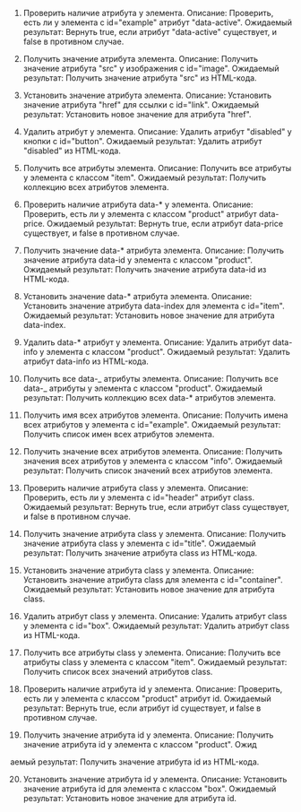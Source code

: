 1. Проверить наличие атрибута у элемента.
   Описание: Проверить, есть ли у элемента с id="example" атрибут "data-active".
   Ожидаемый результат: Вернуть true, если атрибут "data-active" существует, и false в противном случае.

2. Получить значение атрибута элемента.
   Описание: Получить значение атрибута "src" у изображения с id="image".
   Ожидаемый результат: Получить значение атрибута "src" из HTML-кода.

3. Установить значение атрибута элемента.
   Описание: Установить значение атрибута "href" для ссылки с id="link".
   Ожидаемый результат: Установить новое значение для атрибута "href".

4. Удалить атрибут у элемента.
   Описание: Удалить атрибут "disabled" у кнопки с id="button".
   Ожидаемый результат: Удалить атрибут "disabled" из HTML-кода.

5. Получить все атрибуты элемента.
   Описание: Получить все атрибуты у элемента с классом "item".
   Ожидаемый результат: Получить коллекцию всех атрибутов элемента.

6. Проверить наличие атрибута data-\* у элемента.
   Описание: Проверить, есть ли у элемента с классом "product" атрибут data-price.
   Ожидаемый результат: Вернуть true, если атрибут data-price существует, и false в противном случае.

7. Получить значение data-\* атрибута элемента.
   Описание: Получить значение атрибута data-id у элемента с классом "product".
   Ожидаемый результат: Получить значение атрибута data-id из HTML-кода.

8. Установить значение data-\* атрибута элемента.
   Описание: Установить значение атрибута data-index для элемента с id="item".
   Ожидаемый результат: Установить новое значение для атрибута data-index.

9. Удалить data-\* атрибут у элемента.
   Описание: Удалить атрибут data-info у элемента с классом "product".
   Ожидаемый результат: Удалить атрибут data-info из HTML-кода.

10. Получить все data-_ атрибуты элемента.
    Описание: Получить все data-_ атрибуты у элемента с классом "product".
    Ожидаемый результат: Получить коллекцию всех data-\* атрибутов элемента.

11. Получить имя всех атрибутов элемента.
    Описание: Получить имена всех атрибутов у элемента с id="example".
    Ожидаемый результат: Получить список имен всех атрибутов элемента.

12. Получить значение всех атрибутов элемента.
    Описание: Получить значения всех атрибутов у элемента с классом "info".
    Ожидаемый результат: Получить список значений всех атрибутов элемента.

13. Проверить наличие атрибута class у элемента.
    Описание: Проверить, есть ли у элемента с id="header" атрибут class.
    Ожидаемый результат: Вернуть true, если атрибут class существует, и false в противном случае.

14. Получить значение атрибута class у элемента.
    Описание: Получить значение атрибута class у элемента с id="title".
    Ожидаемый результат: Получить значение атрибута class из HTML-кода.

15. Установить значение атрибута class у элемента.
    Описание: Установить значение атрибута class для элемента с id="container".
    Ожидаемый результат: Установить новое значение для атрибута class.

16. Удалить атрибут class у элемента.
    Описание: Удалить атрибут class у элемента с id="box".
    Ожидаемый результат: Удалить атрибут class из HTML-кода.

17. Получить все атрибуты class у элемента.
    Описание: Получить все атрибуты class у элемента с классом "item".
    Ожидаемый результат: Получить список всех значений атрибутов class.

18. Проверить наличие атрибута id у элемента.
    Описание: Проверить, есть ли у элемента с классом "product" атрибут id.
    Ожидаемый результат: Вернуть true, если атрибут id существует, и false в противном случае.

19. Получить значение атрибута id у элемента.
    Описание: Получить значение атрибута id у элемента с классом "product".
    Ожид

аемый результат: Получить значение атрибута id из HTML-кода.

20. Установить значение атрибута id у элемента.
    Описание: Установить значение атрибута id для элемента с классом "box".
    Ожидаемый результат: Установить новое значение для атрибута id.
